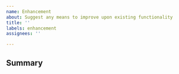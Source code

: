 ```yaml
---
name: Enhancement
about: Suggest any means to improve upon existing functionality
title: ''
labels: enhancement
assignees: ''

---
```


<!-- THESE COMMENTS ARE MEANT ONLY FOR YOU TO SEE. PLEASE REMOVE THESE BEFORE SUBMITTING YOUR ISSUE -->

## Summary

<!--
A description of the improvement that you want to suggest.

Your wording may be as technical as you may see fit, but please make it verbose and explicit.

For example, do write any assumptions you're making about the software
in regards to the matter you're suggesting the improvement on.
-->
